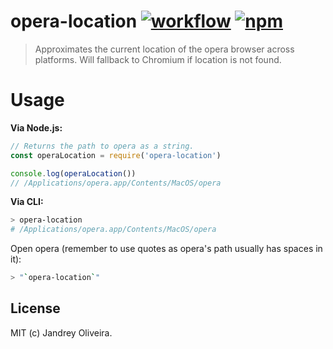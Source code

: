 [action-image]: https://github.com/jandreyoliveira/opera-location/workflows/CI/badge.svg
[action-url]: https://github.com/jandreyoliveira/opera-location/actions?query=workflow%3ACI
[npm-image]: https://img.shields.io/npm/v/opera-location.svg
[npm-url]: https://npmjs.org/package/opera-location

# opera-location [![workflow][action-image]][action-url] [![npm][npm-image]][npm-url]

> Approximates the current location of the opera browser across platforms. Will fallback to Chromium if location is not found.

# Usage

**Via Node.js:**

```js
// Returns the path to opera as a string.
const operaLocation = require('opera-location')

console.log(operaLocation())
// /Applications/opera.app/Contents/MacOS/opera
```

**Via CLI:**

```bash
> opera-location
# /Applications/opera.app/Contents/MacOS/opera
```

Open opera (remember to use quotes as opera's path usually has spaces in it):

```bash
> "`opera-location`"
```

## License

MIT (c) Jandrey Oliveira.
